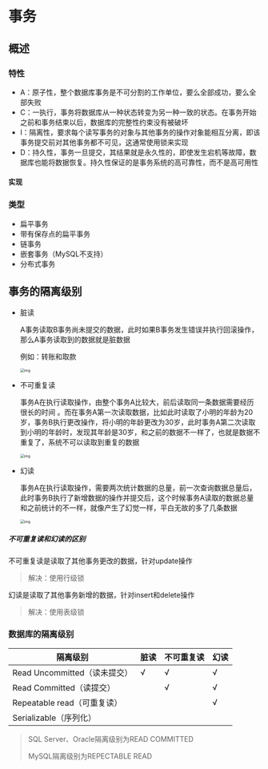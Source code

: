 # 事务

## 概述

### 特性

* A：原子性，整个数据库事务是不可分割的工作单位，要么全部成功，要么全部失败
* C：一执行，事务将数据库从一种状态转变为另一种一致的状态。在事务开始之前和事务结束以后，数据库的完整性约束没有被破坏
* I：隔离性，要求每个读写事务的对象与其他事务的操作对象能相互分离，即该事务提交前对其他事务都不可见，这通常使用锁来实现
* D：持久性，事务一旦提交，其结果就是永久性的，即使发生宕机等故障，数据库也能将数据恢复。持久性保证的是事务系统的高可靠性，而不是高可用性

#### 实现



### 类型

* 扁平事务
* 带有保存点的扁平事务
* 链事务
* 嵌套事务（MySQL不支持）
* 分布式事务

## 事务的隔离级别

* 脏读

  A事务读取B事务尚未提交的数据，此时如果B事务发生错误并执行回滚操作，那么A事务读取到的数据就是脏数据

  例如：转账和取款

  <img src="https://ask.qcloudimg.com/http-save/yehe-1261315/femci8ahtm.jpeg?imageView2/2/w/1620" alt="img" style="zoom:50%;" />

* 不可重复读

  事务A在执行读取操作，由整个事务A比较大，前后读取同一条数据需要经历很长的时间 。而在事务A第一次读取数据，比如此时读取了小明的年龄为20岁，事务B执行更改操作，将小明的年龄更改为30岁，此时事务A第二次读取到小明的年龄时，发现其年龄是30岁，和之前的数据不一样了，也就是数据不重复了，系统不可以读取到重复的数据

  <img src="https://ask.qcloudimg.com/http-save/yehe-1261315/mjcm5vuqv7.png?imageView2/2/w/1620" alt="img" style="zoom: 50%;" />

* 幻读

  事务A在执行读取操作，需要两次统计数据的总量，前一次查询数据总量后，此时事务B执行了新增数据的操作并提交后，这个时候事务A读取的数据总量和之前统计的不一样，就像产生了幻觉一样，平白无故的多了几条数据

  <img src="https://ask.qcloudimg.com/http-save/yehe-1261315/551sc7wdwy.png?imageView2/2/w/1620" alt="img" style="zoom:50%;" />

##### 不可重复读和幻读的区别

不可重复读是读取了其他事务更改的数据，针对update操作

> 解决：使用行级锁

幻读是读取了其他事务新增的数据，针对insert和delete操作

> 解决：使用表级锁

### 数据库的隔离级别

| 隔离级别                     | 脏读 | 不可重复读 | 幻读 |
| ---------------------------- | ---- | ---------- | ---- |
| Read Uncommitted（读未提交） | √    | √          | √    |
| Read Committed（读提交）     |      | √          | √    |
| Repeatable read（可重复读）  |      |            | √    |
| Serializable（序列化）       |      |            |      |

> SQL Server、Oracle隔离级别为READ COMMITTED
>
> MySQL隔离级别为REPECTABLE READ

















